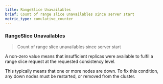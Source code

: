 ```yaml
---
title: RangeSlice Unavailables
brief: Count of range slice unavailables since server start
metric_type: cumulative_counter
---
```

### RangeSlice Unavailables

> Count of range slice unavailables since server start

A non-zero value means that insufficient replicas were available to fulfil a range slice request at the requested consistency level.

This typically means that one or more nodes are down. To fix this condition, any down nodes must be restarted, or removed from the cluster.
